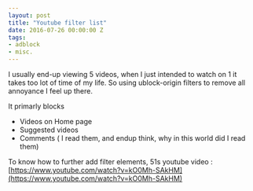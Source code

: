 ```yaml
---
layout: post
title: "Youtube filter list"
date: 2016-07-26 00:00:00 Z
tags:
- adblock
- misc.
---
```


I usually end-up viewing 5 videos, when I just intended to watch on 1 it takes too lot of time of my life. So using ublock-origin filters to remove all annoyance I feel up there. 

It primarly blocks
* Videos on Home page
* Suggested videos
* Comments ( I read them, and endup think, why in this world did I read them)


To know how to further add filter elements, 51s youtube video : [https://www.youtube.com/watch?v=kO0Mh-SAkHM](https://www.youtube.com/watch?v=kO0Mh-SAkHM)

<script src="https://gist.github.com/murarisumit/e3c4ade078d561a8d354441f7745840b.js"></script>

